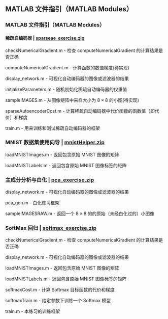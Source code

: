 ## MATLAB 文件指引（MATLAB Modules）

### MATLAB 文件指引（MATLAB Modules）

#### 稀疏自编码器 | [sparseae_exercise.zip](http://ufldl.stanford.edu/wiki/resources/sparseae_exercise.zip)

checkNumericalGradient.m - 检查 computeNumericalGradient 的计算结果是否正确

computeNumericalGradient.m - 计算函数的数值梯度(待实现)

display_network.m - 可视化自动编码器的图像或滤波器的结果

initializeParameters.m - 随机初始化稀疏自动编码器的权重值

sampleIMAGES.m - 从图像矩阵中采样大小为 $8
\times 8$ 的小图(待实现)

sparseAutoencoderCost.m - 计算稀疏自动编码器中代价函数的函数值（即代价）和梯度

train.m - 用来训练和测试稀疏自动编码器的框架

### MNIST 数据集使用向导 | [mnistHelper.zip](http://ufldl.stanford.edu/wiki/resources/mnistHelper.zip)

loadMNISTImages.m - 返回包含原始 MNIST 图像的矩阵

loadMNISTLabels.m - 返回包含原始 MNIST 图像标签的矩阵

### 主成分分析与白化 | [pca_exercise.zip](http://ufldl.stanford.edu/wiki/resources/pca_exercise.zip)

display_network.m - 可视化自动编码器的图像或滤波器的结果

pca_gen.m - 白化练习框架

sampleIMAGESRAW.m - 返回一个 $8 \times 8$ 的的原始（未经白化过的）小图像

### SoftMax 回归 | [softmax_exercise.zip](http://ufldl.stanford.edu/wiki/resources/softmax_exercise.zip)

checkNumericalGradient.m - 检查 computeNumericalGradient 的计算结果是否正确

display_network.m - 可视化自动编码器的图像或滤波器的结果

loadMNISTImages.m - 返回包含原始 MNIST 图像的矩阵

loadMNISTLabels.m - 返回包含原始 MNIST 图像标签的矩阵

softmaxCost.m - 计算 Softmax 目标函数的代价和梯度

softmaxTrain.m - 给定参数下训练一个 Softmax 模型

train.m - 本练习的训练框架
